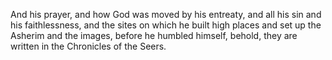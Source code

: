 And his prayer, and how God was moved by his entreaty, and all his sin and his faithlessness, and the sites on which he built high places and set up the Asherim and the images, before he humbled himself, behold, they are written in the Chronicles of the Seers.
